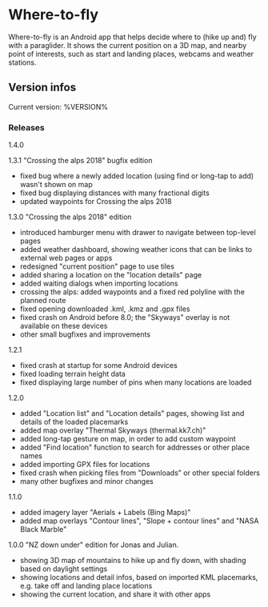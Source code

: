 # Where-to-fly

Where-to-fly is an Android app that helps decide where to (hike up and) fly
with a paraglider. It shows the current position on a 3D map, and nearby
point of interests, such as start and landing places, webcams and weather
stations.

## Version infos

Current version: %VERSION%

### Releases

1.4.0

1.3.1 "Crossing the alps 2018" bugfix edition

- fixed bug where a newly added location (using find or long-tap to add) wasn't shown on map
- fixed bug displaying distances with many fractional digits
- updated waypoints for Crossing the alps 2018

1.3.0 "Crossing the alps 2018" edition

- introduced hamburger menu with drawer to navigate between top-level pages
- added weather dashboard, showing weather icons that can be links to external web pages or apps
- redesigned "current position" page to use tiles
- added sharing a location on the "location details" page
- added waiting dialogs when importing locations
- crossing the alps: added waypoints and a fixed red polyline with the planned route
- fixed opening downloaded .kml, .kmz and .gpx files
- fixed crash on Android before 8.0; the "Skyways" overlay is not available on these devices
- other small bugfixes and improvements

1.2.1

- fixed crash at startup for some Android devices
- fixed loading terrain height data
- fixed displaying large number of pins when many locations are loaded


1.2.0

- added "Location list" and "Location details" pages, showing list and details of the loaded placemarks
- added map overlay "Thermal Skyways (thermal.kk7.ch)"
- added long-tap gesture on map, in order to add custom waypoint
- added "Find location" function to search for addresses or other place names
- added importing GPX files for locations
- fixed crash when picking files from "Downloads" or other special folders
- many other bugfixes and minor changes

1.1.0

- added imagery layer "Aerials + Labels (Bing Maps)"
- added map overlays "Contour lines", "Slope + contour lines" and "NASA Black Marble"

1.0.0 "NZ down under" edition for Jonas and Julian.

- showing 3D map of mountains to hike up and fly down, with shading based on daylight settings
- showing locations and detail infos, based on imported KML placemarks, e.g. take off and landing place locations
- showing the current location, and share it with other apps
